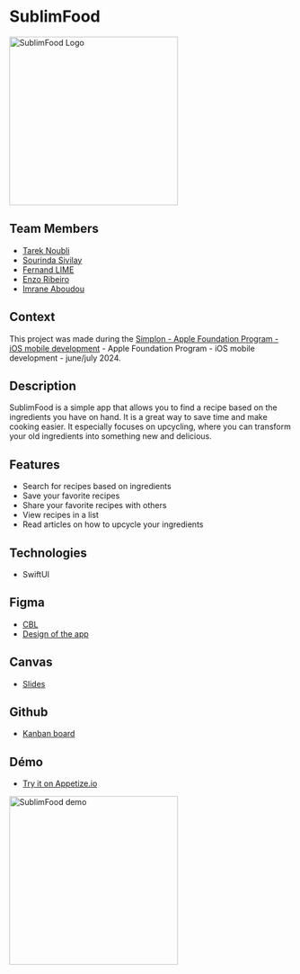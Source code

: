 # SublimFood

<img src="https://github.com/LinFeiLong/sublimfood/assets/6100043/b4d200f3-b24f-461e-b9aa-cc4b2c957515" alt="SublimFood Logo" width="300">

## Team Members
- [Tarek Noubli](https://github.com/Tarek-D)
- [Sourinda Sivilay](https://github.com/Riindaa)
- [Fernand LIME](https://github.com/LinFeiLong)
- [Enzo Ribeiro](https://github.com/EnzoR-9)
- [Imrane Aboudou](https://github.com/Imrane31)

## Context
This project was made during the [Simplon - Apple Foundation Program - iOS mobile development](https://simplon.co/formation/foundation/24) - Apple Foundation Program - iOS mobile development - june/july 2024.

## Description
SublimFood is a simple app that allows you to find a recipe based on the ingredients you have on hand. It is a great way to save time and make cooking easier. It especially focuses on upcycling, where you can transform your old ingredients into something new and delicious.

## Features
- Search for recipes based on ingredients
- Save your favorite recipes
- Share your favorite recipes with others
- View recipes in a list
- Read articles on how to upcycle your ingredients

## Technologies
- SwiftUI

## Figma
- [CBL](https://www.figma.com/board/B7joyroWcyRLvxTgrSV0zC/CBL-AFP-(Community)?node-id=0-1&t=ML7i89GThuN6Goj3-1)
- [Design of the app](https://www.figma.com/design/fSV0TFy4kVGrsHKJ3UovHG/Sublime-Food?node-id=0-1&t=mzSXbPa3gjMKBPgq-1)

## Canvas
- [Slides](https://www.canva.com/design/DAGH69IKd_A/19gckDUgJFKXt-qp3xNuTg/view?utm_content=DAGH69IKd_A&utm_campaign=designshare&utm_medium=link&utm_source=editor)

## Github
- [Kanban board](https://github.com/users/LinFeiLong/projects/2)

## Démo
- [Try it on Appetize.io](https://appetize.io/app/kwjmctse6t2qn7qgjzaapmsipy?device=iphone15pro&osVersion=17.2)

<img src="./demo.gif" alt="SublimFood demo" width="300">